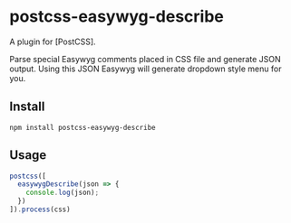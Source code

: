 # postcss-easywyg-describe

A plugin for [PostCSS].

Parse special Easywyg comments placed in CSS file and generate JSON output. Using this JSON Easywyg will generate dropdown style menu for you.

## Install
```
npm install postcss-easywyg-describe
```

## Usage

```js
postcss([
  easywygDescribe(json => {
    console.log(json);
  })
]).process(css)
```
